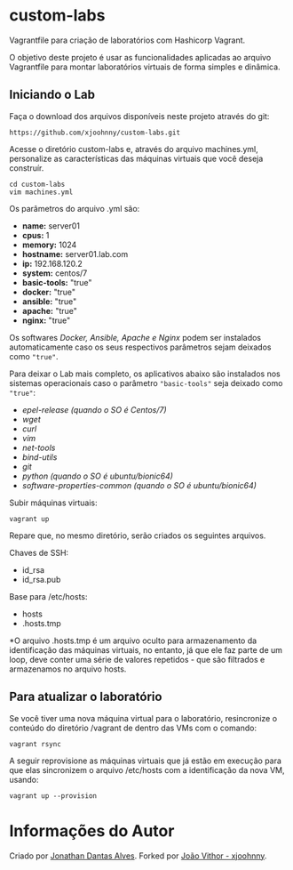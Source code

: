 # custom-labs

Vagrantfile para criação de laboratórios com Hashicorp Vagrant.

O objetivo deste projeto é usar as funcionalidades aplicadas ao arquivo Vagrantfile para montar laboratórios virtuais de forma simples e dinâmica.

## Iniciando o Lab

Faça o download dos arquivos disponíveis neste projeto através do git:

```
https://github.com/xjoohnny/custom-labs.git
```

Acesse o diretório custom-labs e, através do arquivo machines.yml, personalize as características das máquinas virtuais que você deseja construír.

```
cd custom-labs
vim machines.yml
```
Os parâmetros do arquivo .yml são:
- **name:** server01
- **cpus:** 1
- **memory:** 1024
- **hostname:** server01.lab.com
- **ip:** 192.168.120.2
- **system:** centos/7
- **basic-tools:** "true"
- **docker:** "true"
- **ansible:** "true"
- **apache:** "true"
- **nginx:** "true"

Os softwares *Docker, Ansible, Apache e Nginx* podem ser instalados automaticamente caso os seus respectivos parâmetros sejam deixados como ```"true"```.

Para deixar o Lab mais completo, os aplicativos abaixo são instalados nos sistemas operacionais caso o parâmetro ```"basic-tools"``` seja deixado como `"true"`:
- *epel-release (quando o SO é Centos/7)*
- *wget*
- *curl*
- *vim*
- *net-tools*
- *bind-utils*
- *git*
- *python (quando o SO é ubuntu/bionic64)*
- *software-properties-common (quando o SO é ubuntu/bionic64)*


Subir máquinas virtuais:

```
vagrant up
```

Repare que, no mesmo diretório, serão criados os seguintes arquivos.

Chaves de SSH:

* id_rsa
* id_rsa.pub

Base para /etc/hosts:

* hosts
* .hosts.tmp

*O arquivo .hosts.tmp é um arquivo oculto para armazenamento da identificação das máquinas virtuais, no entanto, já que ele faz parte de um loop, deve conter uma série de valores repetidos - que são filtrados e armazenamos no arquivo hosts.


## Para atualizar o laboratório

Se você tiver uma nova máquina virtual para o laboratório, resincronize o conteúdo do diretório /vagrant de dentro das VMs com o comando:

```
vagrant rsync
```

A seguir reprovisione as máquinas virtuais que já estão em execução para que elas sincronizem o arquivo /etc/hosts com a identificação da nova VM, usando:

```
vagrant up --provision
```

# Informações do Autor

Criado por [Jonathan Dantas Alves](https://www.linkedin.com/in/jonathandantasalves/).
Forked por [João Vithor - xjoohnny](https://www.linkedin.com/in/jvfogaca/).
